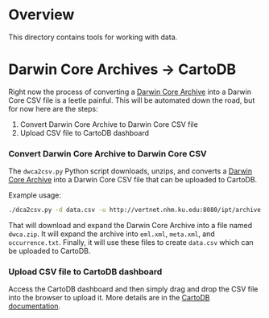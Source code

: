# Overview

This directory contains tools for working with data.

# Darwin Core Archives → CartoDB

Right now the process of converting a [Darwin Core Archive](http://www.gbif.org/informatics/standards-and-tools/publishing-data/data-standards/darwin-core-archives) into a Darwin Core CSV file is a leetle painful. This will be automated down the road,  but for now here are the steps:

1.  Convert Darwin Core Archive to Darwin Core CSV file
2.  Upload CSV file to CartoDB dashboard

### Convert Darwin Core Archive to Darwin Core CSV

The `dwca2csv.py` Python script downloads, unzips, and converts a [Darwin Core Archive](http://www.gbif.org/informatics/standards-and-tools/publishing-data/data-standards/darwin-core-archives) into a Darwin Core CSV file that can be uploaded to CartoDB.

Example usage:

```bash
./dca2csv.py -d data.csv -u http://vertnet.nhm.ku.edu:8080/ipt/archive.do?r=nysm_mammals
```

That will download and expand the Darwin Core Archive into a file named `dwca.zip`. It will expand the archive into `eml.xml`, `meta.xml`, and `occurrence.txt`. Finally, it will use these files to create `data.csv` which can be uploaded to CartoDB.

### Upload CSV file to CartoDB dashboard

Access the CartoDB dashboard and then simply drag and drop the CSV file into the browser to upload it. More details are in the [CartoDB documentation](http://developers.cartodb.com/documentation/using-cartodb.html#managing_tables).
